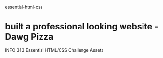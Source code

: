 essential-html-css

built a professional looking website - Dawg Pizza
==================

INFO 343 Essential HTML/CSS Challenge Assets

